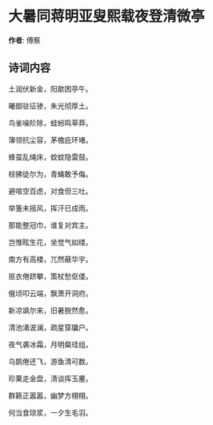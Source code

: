 # 大暑同蒋明亚叟熙载夜登清微亭

**作者**: 傅察

## 诗词内容

土润伏新金，阳歊困亭午。

曦御驻征骖，朱光彻厚土。

鸟雀噪阶除，蛙蚓鸣草莽。

簿领抗尘容，茅檐庇环堵。

蜂虿乱绳床，蚊蚊隐雷鼓。

棕拂徒尔为，青蝇敢予侮。

避喧空百虑，对食但三吐。

举箑未摇风，挥汗已成雨。

那能整冠巾，谁复对宾主。

岂惟眩生花，坐觉气如缕。

南方有高楼，兀然蔽华宇。

抠衣倦跻攀，策杖愁伛偻。

俄顷叩云端，飘萧开洞府。

新凉飒尔来，旧暑脱然愈。

清池涌波澜，疏星穿牖户。

夜气袭冰霜，月明粲珪组。

乌鹊倦还飞，游鱼清可数。

珍菓走金盘，清谈挥玉麈。

群籁正嚣嚣，幽梦方栩栩。

何当食琼浆，一夕生毛羽。

